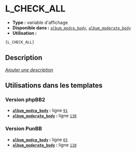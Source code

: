 # L_CHECK_ALL
* __Type :__ variable d'affichage
* __Disponible dans :__ [`album_modcp_body`](../tpl/var/album_modcp_body.md#readme), [`album_moderate_body`](../tpl/var/album_moderate_body.md#readme)
* __Utilisation :__

```html
{L_CHECK_ALL}
```

## Description
[*Ajouter une description*](https://fa-tvars.appspot.com/var/L_CHECK_ALL)

## Utilisations dans les templates

### Version phpBB2
* __[`album_modcp_body`](../tpl/var/album_modcp_body.md#readme) :__ ligne [`91`](../tpl/src/subsilver/album_modcp_body.tpl#L91)
* __[`album_moderate_body`](../tpl/var/album_moderate_body.md#readme) :__ ligne [`130`](../tpl/src/subsilver/album_moderate_body.tpl#L130)

### Version PunBB
* __[`album_modcp_body`](../tpl/var/album_modcp_body.md#readme) :__ ligne [`65`](../tpl/src/punbb/album_modcp_body.tpl#L65)
* __[`album_moderate_body`](../tpl/var/album_moderate_body.md#readme) :__ ligne [`110`](../tpl/src/punbb/album_moderate_body.tpl#L110)